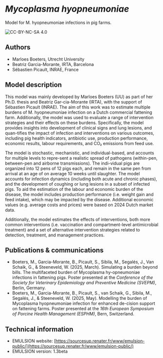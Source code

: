# _Mycoplasma hyopneumoniae_
Model for M. hyopneumoniae infections in pig farms.

![CC-BY-NC-SA 4.0](https://img.shields.io/badge/license-CC_BY_NC_SA_4.0-8cd0c3.svg)

## Authors
- Marloes Boeters, Utrecht University
- Beatriz Garcia-Morante, IRTA, Barcelona
- Sébastien Picault, INRAE, France

## Model description
This model was mainly developed by Marloes Boeters (UU) as part of her Ph.D. thesis and Beatriz Gar-cia-Morante (IRTA), with the support of Sébastien Picault (INRAE). The aim of this work was to estimate multiple burdens of M. hyopneumoniae infection on a Dutch commercial fattening farm. Additionally, the model was used to evaluate a range of intervention strategies and their effects on these burdens. Specifically, the model provides insights into development of clinical signs and lung lesions, and quan-tifies the impact of infection and interventions on various outcomes, including pig health indicators, antibiotic use, production performance, economic results, labour requirements, and CO₂ emissions from feed use.

The model is stochastic, mechanistic, and individual-based, and accounts for multiple levels to repre-sent a realistic spread of pathogens (within-pen, between-pen and airborne transmissions). The indi-vidual pigs are organized into 12 pens of 12 pigs each, and remain in the same pen from arrival at an age of on average 10 weeks until slaughter. The model accounts for infection dynamics (including both acute and chronic phases), and the development of coughing or lung lesions in a subset of infected pigs. To aid the estimation of the labour and economic burden of the disease, the model includes production performance (i.e. weight gain and feed intake), which may be impacted by the disease. Additional economic values (e.g. average costs and prices) were based on 2024 Dutch market data. 

Additionally, the model estimates the effects of interventions, both more common interventions (i.e. vaccination and compartment-level antimicrobial treatment) and a set of alternative intervention strategies related to detection, treatment, and management practices.

## Publications & communications
- Boeters, M., Garcia-Morante, B., Picault, S., Sibila, M., Segalés, J., Van Schaik, G., & Steeneveld, W. (2025, March). Simulating a burden beyond bills. The multifaceted burden of Mycoplasma hy-opneumoniae infections in fattening pigs. Poster presented at the _Conference of the Society for Veterinary Epidemiology and Preventive Medicine (SVEPM)_, Berlin, Germany.
- Boeters, M., Garcia-Morante, B., Picault, S., van Schaik, G., Sibila, M., Segalés, J., & Steeneveld, W. (2025, May). Modelling the burden of Mycoplasma hyopneumoniae infection for enhanced de-cision support on fattening farms. Poster presented at the _16th European Symposium of Porcine Health Management (ESPHM)_, Bern, Switzerland.


## Technical information

- EMULSION website: [https://sourcesup.renater.fr/www/emulsion-public/](https://sourcesup.renater.fr/www/emulsion-public/)
- EMULSION version: 1.3beta

